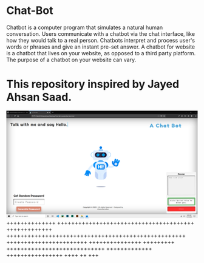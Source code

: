 # Chat-Bot
Chatbot is a computer program that simulates a natural human conversation. Users communicate with a chatbot via the chat interface, like how they would talk to a real person. Chatbots interpret and process user's words or phrases and give an instant pre-set answer. A chatbot for website is a chatbot that lives on your website, as opposed to a third party platform. The purpose of a chatbot on your website can vary. 
# This repository inspired by Jayed Ahsan Saad.


![alt text](https://github.com/AhsanParadise/Chat-Bot/blob/master/ScreenShot.png?raw=true)
++++++++++++++ +++++++++++++++++++++++++++++++++++++++
+++++++++++++ +++++++++++++++++++++++++++++++++++++++++++++++++++
+++++++++++++++++++++++ +++++++++++++++ +++++++++
 ++++++++++++++++++++++++++++ +++++++++++++
++++++++++++++++
++++ ++ +++
